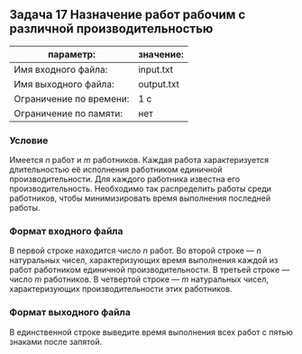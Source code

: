 ## Задача 17 Назначение работ рабочим с различной производительностью

| параметр:               | значение:  |
| ----------------------- | ---------- |
| Имя входного файла:     | input.txt  |
| Имя выходного файла:    | output.txt |
| Ограничение по времени: | 1 с        |
| Ограничение по памяти:  | нет        |

### Условие

Имеется _n_ работ и _m_ работников. Каждая работа характеризуется длительностью
её исполнения работником единичной производительности. Для каждого работника
известна его производительность. Необходимо так распределить работы среди
работников, чтобы минимизировать время выполнения последней работы.

### Формат входного файла

В первой строке находится число _n_ работ. Во второй строке — _n_ натуральных
чисел, характеризующих время выполнения каждой из работ работником единичной
производительности. В третьей строке — число _m_ работников. В четвертой строке
— _m_ натуральных чисел, характеризующих производительности этих работников.

### Формат выходного файла

В единственной строке выведите время выполнения всех работ с пятью знаками после
запятой.

